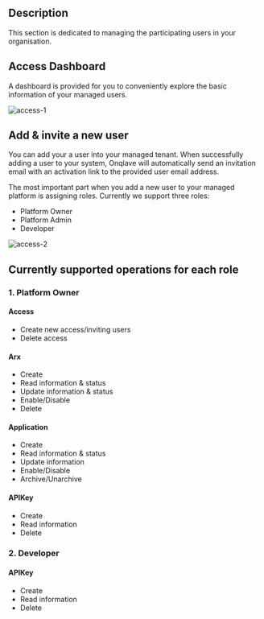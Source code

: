 
## **Description**

This section is dedicated to managing the participating users in your organisation.


## **Access Dashboard**

A dashboard is provided for you to conveniently explore the basic information of your managed users.

![access-1](https://t36712295.p.clickup-attachments.com/t36712295/990d063c-7de3-4f0b-ae0f-fe3d7c1e3c9e/access%2Baccount-2.png)

## **Add & invite a new user**

You can add your a user into your managed tenant. When successfully adding a user to your system, Onqlave will automatically send an invitation email with an activation link to the provided user email address.


The most important part when you add a new user to your managed platform is assigning roles. Currently we support three roles:


- Platform Owner
- Platform Admin
- Developer

![access-2](https://t36712295.p.clickup-attachments.com/t36712295/b613361f-97ec-4186-ac78-9f0e585a196f/access%2Baccount-2%20(1).png)

## **Currently supported operations for each role**

### **1. Platform Owner**

#### Access

- Create new access/inviting users
- Delete access

#### Arx

- Create
- Read information & status
- Update information & status
- Enable/Disable
- Delete

#### Application

- Create
- Read information & status
- Update information
- Enable/Disable
- Archive/Unarchive

#### APIKey

- Create
- Read information
- Delete

### **2. Developer**

#### APIKey
- Create
- Read information
- Delete
